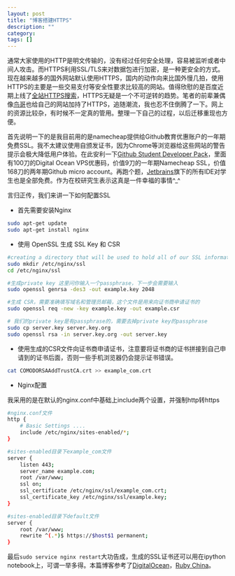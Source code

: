 ```yaml
---
layout: post
title: "博客搭建HTTPS"
description: ""
category: 
tags: []
---
```


通常大家使用的HTTP是明文传输的，没有经过任何安全处理，容易被监听或者中间人攻击。而HTTPS利用SSL/TLS来对数据包进行加密，是一种更安全的方式。现在越来越多的国外网站默认使用HTTPS，国内的动作向来比国外慢几拍，使用HTTPS的主要是一些交易支付等安全性要求比较高的网站。值得欣慰的是百度近期上线了[全站HTTPS搜索](http://op.baidu.com/2015/04/https-index/)，HTTPS无疑是一个不可逆转的趋势。笔者的前辈兼偶像[鸟哥](https://rebornix.com/ssl/2015/03/25/enablehttps/)也给自己的网站加持了HTTPS，追随潮流，我也忍不住倒腾了一下。网上的资源比较杂，有时候不一定真的管用。整理一下自己的过程，以后迁移重现也方便。

首先说明一下的是我目前用的是namecheap提供给Github教育优惠账户的一年期免费SSL。我不太建议使用自颁发证书，因为Chrome等浏览器给这些网站的警告提示会极大降低用户体验。在此安利一下[Github Student Developer Pack](https://education.github.com/)，里面有100刀的Digital Ocean VPS优惠码，价值9刀的一年期Namecheap SSL，价值168刀的两年期Github micro account。再跑个题，[Jetbrains](https://www.jetbrains.com/buy/classroom/)旗下的所有IDE对学生也是全部免费。作为在校研究生表示这真是一件幸福的事情^_^

言归正传，我们来讲一下如何配置SSL

+ 首先需要安装Nginx  

```bash
sudo apt-get update
sudo apt-get install nginx
```


<!--more-->
+ 使用 OpenSSL 生成 SSL Key 和 CSR

```bash
#creating a directory that will be used to hold all of our SSL information
sudo mkdir /etc/nginx/ssl
cd /etc/nginx/ssl

#生成private key 这里问你输入一个passphrase，下一步会需要输入
sudo openssl genrsa -des3 -out example.key 2048

#生成 CSR，需要准确填写域名和管理员邮箱，这个文件是用来向证书商申请证书的
sudo openssl req -new -key example.key -out example.csr

# 我们的private key是有passphrase的，需要去掉private key的passphrase
sudo cp server.key server.key.org
sudo openssl rsa -in server.key.org -out server.key
```

+ 使用生成的CSR文件向证书商申请证书，注意要将证书商的证书拼接到自己申请到的证书后面，否则一些手机浏览器仍会提示证书错误。

```bash
cat COMODORSAAddTrustCA.crt >> example_com.crt
```
+ Nginx配置

我采用的是在默认的nginx.conf中基础上include两个设置，并强制http转https

```bash
#nginx.conf文件
http {
	# Basic Settings ....
	include /etc/nginx/sites-enabled/*;
}

#sites-enabled目录下example_com文件
server {
	listen 443;
	server_name example.com;
	root /var/www;
	ssl on;
	ssl_certificate /etc/nginx/ssl/example_com.crt;
	ssl_certificate_key /etc/nginx/ssl/example.key;
}

#sites-enabled目录下default文件
server {
	root /var/www;
	rewrite ^(.*)$ https://$host$1 permanent;
}
```

最后`sudo service nginx restart`大功告成，生成的SSL证书还可以用在ipython notebook上，可谓一举多得。本篇博客参考了[DigitalOcean](https://ruby-china.org/topics/9373)，[Ruby China](https://ruby-china.org/topics/9373)。
